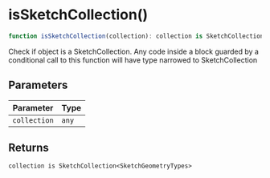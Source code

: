 # isSketchCollection()

```ts
function isSketchCollection(collection): collection is SketchCollection<SketchGeometryTypes>
```

Check if object is a SketchCollection.  Any code inside a block guarded by a conditional call to this function will have type narrowed to SketchCollection

## Parameters

| Parameter | Type |
| ------ | ------ |
| `collection` | `any` |

## Returns

`collection is SketchCollection<SketchGeometryTypes>`
